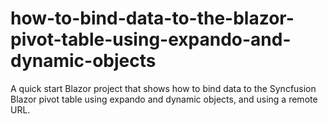 # how-to-bind-data-to-the-blazor-pivot-table-using-expando-and-dynamic-objects
A quick start Blazor project that shows how to bind data to the Syncfusion Blazor pivot table using expando and dynamic objects, and using a remote URL.

